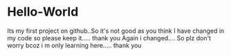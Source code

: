 # Hello-World
Its my first project on github..So it's not good as you think
I have changed in my code so please keep it..... thank you
Again i changed.... So plz don't worry bcoz i m only learning here..... thank you

